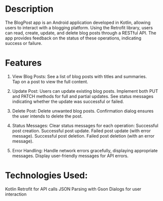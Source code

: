 # Description
The BlogPost app is an Android application developed in Kotlin, allowing users to interact with a blogging platform. Using the Retrofit library, users can read, create, update, and delete blog posts through a RESTful API. The app provides feedback on the status of these operations, indicating success or failure.

# Features
1. View Blog Posts:
See a list of blog posts with titles and summaries.<br>
Tap on a post to view the full content.

2. Update Post:
Users can update existing blog posts.
Implement both PUT and PATCH methods for full and partial updates.
See status messages indicating whether the update was successful or failed.

3. Delete Post:
Delete unwanted blog posts.
Confirmation dialog ensures the user intends to delete the post.

4. Status Messages:
Clear status messages for each operation:
Successful post creation.
Successful post update.
Failed post update (with error message).
Successful post deletion.
Failed post deletion (with an error message).

5. Error Handling:
Handle network errors gracefully, displaying appropriate messages.
Display user-friendly messages for API errors.

# Technologies Used:
Kotlin </n>
Retrofit for API calls
JSON Parsing with Gson
Dialogs for user interaction
